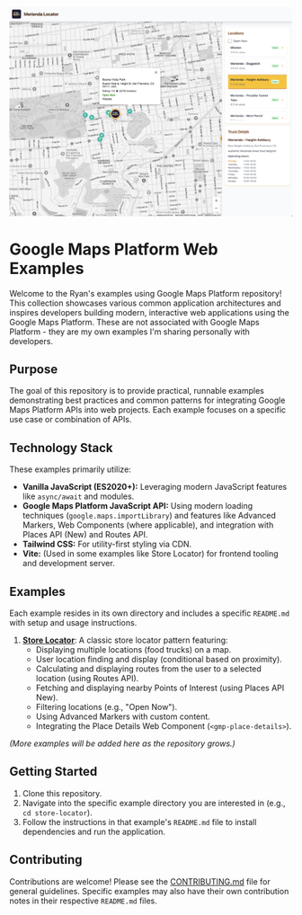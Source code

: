 ![Store Locator App Preview](./store-locator/app-preview.png)

# Google Maps Platform Web Examples

Welcome to the Ryan's examples using Google Maps Platform repository! This collection showcases various common application architectures and inspires developers building modern, interactive web applications using the Google Maps Platform. These are not associated with Google Maps Platform - they are my own examples I'm sharing personally with developers.

## Purpose

The goal of this repository is to provide practical, runnable examples demonstrating best practices and common patterns for integrating Google Maps Platform APIs into web projects. Each example focuses on a specific use case or combination of APIs.

## Technology Stack

These examples primarily utilize:

*   **Vanilla JavaScript (ES2020+):** Leveraging modern JavaScript features like `async/await` and modules.
*   **Google Maps Platform JavaScript API:** Using modern loading techniques (`google.maps.importLibrary`) and features like Advanced Markers, Web Components (where applicable), and integration with Places API (New) and Routes API.
*   **Tailwind CSS:** For utility-first styling via CDN.
*   **Vite:** (Used in some examples like Store Locator) for frontend tooling and development server.

## Examples

Each example resides in its own directory and includes a specific `README.md` with setup and usage instructions.

1.  **[Store Locator](./store-locator/)**: A classic store locator pattern featuring:
    *   Displaying multiple locations (food trucks) on a map.
    *   User location finding and display (conditional based on proximity).
    *   Calculating and displaying routes from the user to a selected location (using Routes API).
    *   Fetching and displaying nearby Points of Interest (using Places API New).
    *   Filtering locations (e.g., "Open Now").
    *   Using Advanced Markers with custom content.
    *   Integrating the Place Details Web Component (`<gmp-place-details>`).

*(More examples will be added here as the repository grows.)*

## Getting Started

1.  Clone this repository.
2.  Navigate into the specific example directory you are interested in (e.g., `cd store-locator`).
3.  Follow the instructions in that example's `README.md` file to install dependencies and run the application.

## Contributing

Contributions are welcome! Please see the [CONTRIBUTING.md](./CONTRIBUTING.md) file for general guidelines. Specific examples may also have their own contribution notes in their respective `README.md` files.